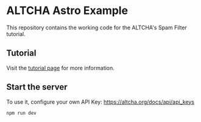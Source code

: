 # ALTCHA Astro Example

This repository contains the working code for the ALTCHA's Spam Filter tutorial.

## Tutorial

Visit the [tutorial page](https://altcha.org/docs/tutorials/spam-filter) for more information.

## Start the server

To use it, configure your own API Key: https://altcha.org/docs/api/api_keys

```
npm run dev
```